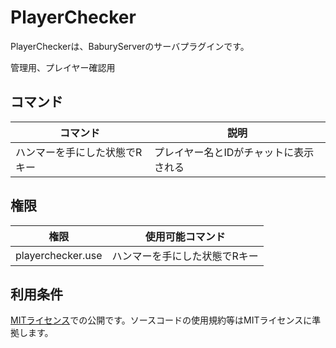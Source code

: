 # PlayerChecker
PlayerCheckerは、BaburyServerのサーバプラグインです。

管理用、プレイヤー確認用

## コマンド
|コマンド|説明|
----|----
ハンマーを手にした状態でRキー|プレイヤー名とIDがチャットに表示される

## 権限
|権限|使用可能コマンド|
----|----
playerchecker.use|ハンマーを手にした状態でRキー


## 利用条件
[MITライセンス](https://github.com/babusan77/playerchecker/blob/master/LICENSE)での公開です。ソースコードの使用規約等はMITライセンスに準拠します。